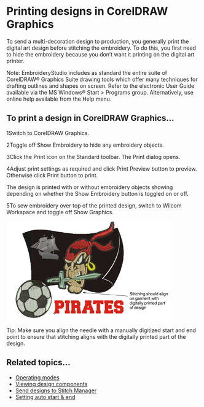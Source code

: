 # Printing designs in CorelDRAW Graphics

To send a multi-decoration design to production, you generally print the digital art design before stitching the embroidery. To do this, you first need to hide the embroidery because you don’t want it printing on the digital art printer.

Note: EmbroideryStudio includes as standard the entire suite of CorelDRAW® Graphics Suite drawing tools which offer many techniques for drafting outlines and shapes on screen. Refer to the electronic User Guide available via the MS Windows® Start > Programs group. Alternatively, use online help available from the Help menu.

## To print a design in CorelDRAW Graphics...

1Switch to CorelDRAW Graphics.

2Toggle off Show Embroidery to hide any embroidery objects.

3Click the Print icon on the Standard toolbar. The Print dialog opens.

4Adjust print settings as required and click Print Preview button to preview. Otherwise click Print button to print.

The design is printed with or without embroidery objects showing depending on whether the Show Embroidery button is toggled on or off.

5To sew embroidery over top of the printed design, switch to Wilcom Workspace and toggle off Show Graphics.

![FinalDesign.png](assets/FinalDesign.png)

Tip: Make sure you align the needle with a manually digitized start and end point to ensure that stitching aligns with the digitally printed part of the design.

## Related topics...

- [Operating modes](../../Basics/basics/Operating_modes)
- [Viewing design components](../../Basics/view/Viewing_design_components)
- [Send designs to Stitch Manager](../../Production/output/Send_designs_to_Stitch_Manager)
- [Setting auto start & end](../../Production/hoops/Setting_auto_start_end)
